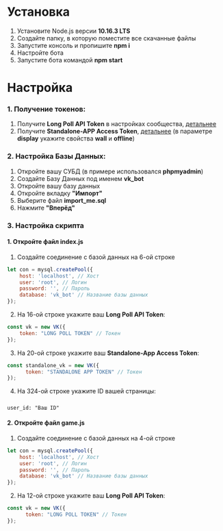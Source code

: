 # Установка
1. Установите Node.js версии <strong>10.16.3 LTS</strong>
2. Создайте папку, в которую поместите все скачанные файлы
3. Запустите консоль и пропишите <strong>npm i</strong>
4. Настройте бота
5. Запустите бота командой <strong>npm start</strong>
# Настройка
### 1. Получение токенов:
  1) Получите <strong>Long Poll API Token</strong> в настройках сообщества, <a href='https://vk.com/dev/using_longpoll'>детальнее</a>
  2) Получите <strong>Standalone-APP Access Token</strong>, <a href="https://vk.com/dev/implicit_flow_user">детальнее</a> (в параметре <strong>display</strong> укажите свойства <strong>wall</strong> и <strong>offline</strong>)
### 2. Настройка Базы Данных:
  1) Откройте вашу СУБД (в примере использовался <strong>phpmyadmin</strong>)
  2) Создайте Базу Данных под именем <strong>vk_bot</strong>
  3) Откройте вашу базу данных
  4) Откройте вкладку <strong>"Импорт"</strong>
  5) Выберите файл <strong>import_me.sql</strong>
  6) Нажмите <strong>"Вперёд"</strong>
### 3. Настройка скрипта
  #### 1. Откройте файл index.js
  1) Создайте соединение с базой данных на 6-ой строке
```js
let con = mysql.createPool({
	host: 'localhost', // Хост
	user: 'root', // Логин
	password: '', // Пароль
	database: 'vk_bot' // Название базы данных
});
```
  2) На 16-ой строке укажите ваш <strong>Long Poll API Token</strong>:
```js
const vk = new VK({
	token: "LONG POLL TOKEN" // Токен
});
```
  3) На 20-ой строке укажите ваш <strong>Standalone-App Access Token</strong>:
```js
const standalone_vk = new VK({
      token: "STANDALONE APP TOKEN" // Токен
});
```
  4) На 324-ой строке укажите ID вашей страницы:
  #####
  	user_id: "Ваш ID"
  #### 2. Откройте файл game.js
  1) Создайте соединение с базой данных на 4-ой строке
```js
let con = mysql.createPool({
	host: 'localhost', // Хост
	user: 'root', // Логин
	password: '', // Пароль
	database: 'vk_bot' // Название базы данных
});
```
  2) На 12-ой строке укажите ваш <strong>Long Poll API Token</strong>:
```js
const vk = new VK({
      token: "LONG POLL TOKEN" // Токен
});
```
